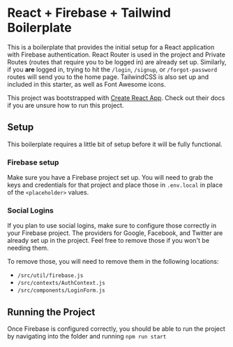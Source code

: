 # React + Firebase + Tailwind Boilerplate

This is a boilerplate that provides the initial setup for a React application with Firebase authentication.
React Router is used in the project and Private Routes (routes that require you to be logged in) are already set up. Similarly, if you **are** logged in, trying to hit the `/login`, `/signup`, or `/forgot-password` routes will send you to the home page. 
TailwindCSS is also set up and included in this starter, as well as Font Awesome icons.

This project was bootstrapped with [Create React App](https://github.com/facebook/create-react-app). Check out their docs if you are unsure how to run this project.

## Setup

This boilerplate requires a little bit of setup before it will be fully functional.

### Firebase setup

Make sure you have a Firebase project set up. You will need to grab the keys and credentials for that project and place those in `.env.local` in place of the `<placeholder>` values. 

### Social Logins

If you plan to use social logins, make sure to configure those correctly in your Firebase project. The providers for Google, Facebook, and Twitter are already set up in the project. Feel free to remove those if you won't be needing them. 

To remove those, you will need to remove them in the following locations:

- `/src/util/firebase.js`
- `/src/contexts/AuthContext.js`
- `/src/components/LoginForm.js`

## Running the Project

Once Firebase is configured correctly, you should be able to run the project by navigating into the folder and running `npm run start`
